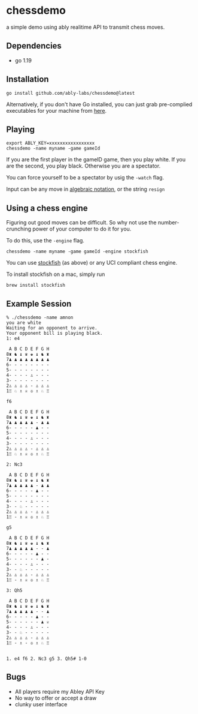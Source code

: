 # chessdemo

a simple demo using ably realitime API to transmit chess moves.

## Dependencies

- go 1.19

## Installation

`go install github.com/ably-labs/chessdemo@latest`

Alternatively, if you don't have Go installed, you can just grab 
pre-complied executables for your machine from 
[here](https://github.com/ably-labs/chessdemo/releases).

## Playing

```
export ABLY_KEY=xxxxxxxxxxxxxxxxx
chessdemo -name myname -game gameId
```

If you are the first player in the gameID game, then you play white.
If you are the second, you play black.
Otherwise you are a spectator.

You can force yourself to be a spectator by usig the `-watch` flag.

Input can be any move in [algebraic notation](https://en.wikipedia.org/wiki/Algebraic_notation_(chess)), or the string `resign`

## Using a chess engine
Figuring out good moves can be difficult. So why not use the number-crunching
power of your computer to do it for you.

To do this, use the `-engine` flag.


```
chessdemo -name myname -game gameId -engine stockfish
```

You can use [stockfish](https://stockfishchess.org/) (as above) or any UCI compliant chess engine.

To install stockfish on a mac, simply run

```
brew install stockfish
```

## Example Session

```
% ./chessdemo -name amnon
you are white
Waiting for an opponent to arrive.
Your opponent bill is playing black.
1: e4

 A B C D E F G H
8♜ ♞ ♝ ♛ ♚ ♝ ♞ ♜
7♟ ♟ ♟ ♟ ♟ ♟ ♟ ♟
6- - - - - - - -
5- - - - - - - -
4- - - - ♙ - - -
3- - - - - - - -
2♙ ♙ ♙ ♙ - ♙ ♙ ♙
1♖ ♘ ♗ ♕ ♔ ♗ ♘ ♖

f6

 A B C D E F G H
8♜ ♞ ♝ ♛ ♚ ♝ ♞ ♜
7♟ ♟ ♟ ♟ ♟ - ♟ ♟
6- - - - - ♟ - -
5- - - - - - - -
4- - - - ♙ - - -
3- - - - - - - -
2♙ ♙ ♙ ♙ - ♙ ♙ ♙
1♖ ♘ ♗ ♕ ♔ ♗ ♘ ♖

2: Nc3

 A B C D E F G H
8♜ ♞ ♝ ♛ ♚ ♝ ♞ ♜
7♟ ♟ ♟ ♟ ♟ - ♟ ♟
6- - - - - ♟ - -
5- - - - - - - -
4- - - - ♙ - - -
3- - ♘ - - - - -
2♙ ♙ ♙ ♙ - ♙ ♙ ♙
1♖ - ♗ ♕ ♔ ♗ ♘ ♖

g5

 A B C D E F G H
8♜ ♞ ♝ ♛ ♚ ♝ ♞ ♜
7♟ ♟ ♟ ♟ ♟ - - ♟
6- - - - - ♟ - -
5- - - - - - ♟ -
4- - - - ♙ - - -
3- - ♘ - - - - -
2♙ ♙ ♙ ♙ - ♙ ♙ ♙
1♖ - ♗ ♕ ♔ ♗ ♘ ♖

3: Qh5

 A B C D E F G H
8♜ ♞ ♝ ♛ ♚ ♝ ♞ ♜
7♟ ♟ ♟ ♟ ♟ - - ♟
6- - - - - ♟ - -
5- - - - - - ♟ ♕
4- - - - ♙ - - -
3- - ♘ - - - - -
2♙ ♙ ♙ ♙ - ♙ ♙ ♙
1♖ - ♗ - ♔ ♗ ♘ ♖


1. e4 f6 2. Nc3 g5 3. Qh5# 1-0
```


## Bugs
- All players require my Abley API Key
- No way to offer or accept a draw
- clunky user interface
